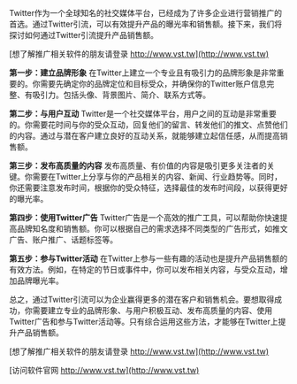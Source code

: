 Twitter作为一个全球知名的社交媒体平台，已经成为了许多企业进行营销推广的首选。通过Twitter引流，可以有效提升产品的曝光率和销售额。接下来，我们将探讨如何通过Twitter引流提升产品销售额。

[想了解推广相关软件的朋友请登录 http://www.vst.tw](http://www.vst.tw)

**第一步：建立品牌形象**
在Twitter上建立一个专业且有吸引力的品牌形象是非常重要的。你需要先确定你的品牌定位和目标受众，并确保你的Twitter账户信息完整、有吸引力。包括头像、背景图片、简介、联系方式等。

**第二步：与用户互动**
Twitter是一个社交媒体平台，用户之间的互动是非常重要的。你需要花时间与你的受众互动，回复他们的留言、转发他们的推文、点赞他们的内容。通过与潜在客户建立良好的互动关系，就能够建立起信任感，从而提高销售额。

**第三步：发布高质量的内容**
发布高质量、有价值的内容是吸引更多关注者的关键。你需要在Twitter上分享与你的产品相关的内容、新闻、行业趋势等。同时，你还需要注意发布时间，根据你的受众特征，选择最佳的发布时间段，以获得更好的曝光率。

**第四步：使用Twitter广告**
Twitter广告是一个高效的推广工具，可以帮助你快速提高品牌知名度和销售额。你可以根据自己的需求选择不同类型的广告形式，如推文广告、账户推广、话题标签等。

**第五步：参与Twitter活动**
在Twitter上参与一些有趣的活动也是提升产品销售额的有效方法。例如，在特定的节日或事件中，你可以发布相关内容，与受众互动，增加品牌曝光率。

总之，通过Twitter引流可以为企业赢得更多的潜在客户和销售机会。要想取得成功，你需要建立专业的品牌形象、与用户积极互动、发布高质量的内容、使用Twitter广告和参与Twitter活动等。只有综合运用这些方法，才能够在Twitter上提升产品销售额。

[想了解推广相关软件的朋友请登录 http://www.vst.tw](http://www.vst.tw)


[访问软件官网 http://www.vst.tw](http://www.vst.tw)
